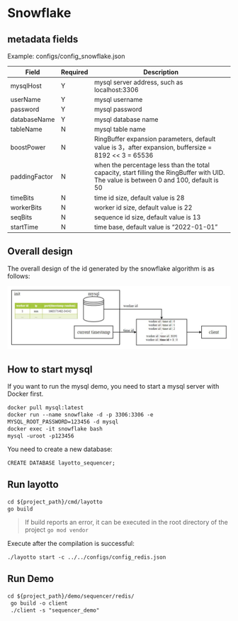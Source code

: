 # Snowflake

## metadata fields

Example: configs/config_snowflake.json

| Field         | Required | Description                                                  |
| ------------- | -------- | ------------------------------------------------------------ |
| mysqlHost     | Y        | mysql server address, such as localhost:3306                 |
| userName      | Y        | mysql username                                               |
| password      | Y        | mysql password                                               |
| databaseName  | Y        | mysql database name                                          |
| tableName     | N        | mysql table name                                             |
| boostPower    | N        | RingBuffer expansion parameters, default value is 3，after expansion, buffersize = 8192 << 3 = 65536 |
| paddingFactor | N        | when the percentage less than the total capacity, start filling the RingBuffer with UID. The value is between 0 and 100, default is 50 |
| timeBits      | N        | time id size,  default value is 28                      |
| workerBits    | N        | worker id size, default value is 22                          |
| seqBits       | N        | sequence id size, default value is 13                        |
| startTime     | N        | time base, default value is “2022-01-01”                     |

## Overall design

The overall design of the id generated by the snowflake algorithm is as follows:

![img.jpg](../../../img/sequencer/snowflake/snowflake_id.jpg)

## How to start mysql

If you want to run the mysql demo, you need to start a mysql server with Docker first.

```shell 
docker pull mysql:latest
docker run --name snowflake -d -p 3306:3306 -e MYSQL_ROOT_PASSWORD=123456 -d mysql
docker exec -it snowflake bash
mysql -uroot -p123456
```

You need to create a new database:

```mysql
CREATE DATABASE layotto_sequencer;
```

## Run layotto

````shell
cd ${project_path}/cmd/layotto
go build
````

>If build reports an error, it can be executed in the root directory of the project `go mod vendor`

Execute after the compilation is successful:

````shell
./layotto start -c ../../configs/config_redis.json
````

## Run Demo

````shell
cd ${project_path}/demo/sequencer/redis/
 go build -o client
 ./client -s "sequencer_demo"
````